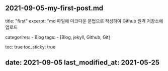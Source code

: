 2021-09-05-my-first-post.md
---
title: "first"
excerpt: "md 파일에 마크다운 문법으로 작성하여 Github 원격 저장소에 업로드

categorires: 
    - Blog
tags:
    - [Blog, jekyll, Github, Git]

toc: true
toc_sticky: true

date: 2021-09-05
last_modified_at: 2021-05-25
---

